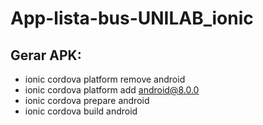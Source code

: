 # App-lista-bus-UNILAB_ionic


## Gerar APK:
 - ionic cordova platform remove android
 - ionic cordova platform add android@8.0.0
 - ionic cordova prepare android
 - ionic cordova build android